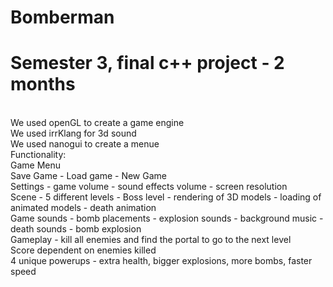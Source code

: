 # Bomberman
<h1>Semester 3, final c++ project - 2 months</h1> <br>
We used openGL to create a game engine <br>
We used irrKlang for 3d sound <br>
We used nanogui to create a menue <br>
Functionality:<br>
Game Menu<br>
Save Game - Load game - New Game <br>
Settings - game volume - sound effects volume - screen resolution <br>
Scene - 5 different levels - Boss level - rendering of 3D models - loading of animated models - death animation <br>
Game sounds - bomb placements - explosion sounds - background music - death sounds - bomb explosion <br>
Gameplay - kill all enemies and find the portal to go to the next level <br>
Score dependent on enemies killed <br>
4 unique powerups - extra health, bigger explosions, more bombs, faster speed<br>
